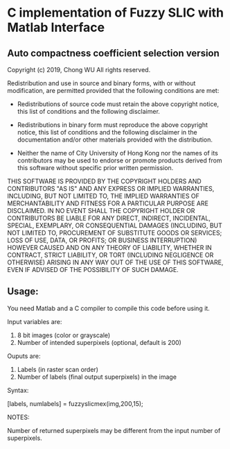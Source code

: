 # C implementation of Fuzzy SLIC with Matlab Interface
## Auto compactness coefficient selection version
Copyright (c) 2019, Chong WU 
All rights reserved.

Redistribution and use in source and binary forms, with or without
modification, are permitted provided that the following conditions are met:

* Redistributions of source code must retain the above copyright notice, this
  list of conditions and the following disclaimer.
* Redistributions in binary form must reproduce the above copyright notice,
  this list of conditions and the following disclaimer in the documentation
  and/or other materials provided with the distribution.
  
* Neither the name of City University of Hong Kong nor the names of its
  contributors may be used to endorse or promote products derived from this
  software without specific prior written permission.
  
THIS SOFTWARE IS PROVIDED BY THE COPYRIGHT HOLDERS AND CONTRIBUTORS "AS IS"
AND ANY EXPRESS OR IMPLIED WARRANTIES, INCLUDING, BUT NOT LIMITED TO, THE
IMPLIED WARRANTIES OF MERCHANTABILITY AND FITNESS FOR A PARTICULAR PURPOSE ARE
DISCLAIMED. IN NO EVENT SHALL THE COPYRIGHT HOLDER OR CONTRIBUTORS BE LIABLE
FOR ANY DIRECT, INDIRECT, INCIDENTAL, SPECIAL, EXEMPLARY, OR CONSEQUENTIAL
DAMAGES (INCLUDING, BUT NOT LIMITED TO, PROCUREMENT OF SUBSTITUTE GOODS OR
SERVICES; LOSS OF USE, DATA, OR PROFITS; OR BUSINESS INTERRUPTION) HOWEVER
CAUSED AND ON ANY THEORY OF LIABILITY, WHETHER IN CONTRACT, STRICT LIABILITY,
OR TORT (INCLUDING NEGLIGENCE OR OTHERWISE) ARISING IN ANY WAY OUT OF THE USE
OF THIS SOFTWARE, EVEN IF ADVISED OF THE POSSIBILITY OF SUCH DAMAGE.


## Usage: 

You need Matlab and a C compiler to compile this code before using it.

Input variables are:

1. 8 bit images (color or grayscale)
2. Number of intended superpixels (optional, default is 200)

Ouputs are:

1. Labels (in raster scan order)
2. Number of labels (final output superpixels) in the image

Syntax: 

[labels, numlabels] = fuzzyslicmex(img,200,15);

NOTES:

Number of returned superpixels may be different from the input number of superpixels.
